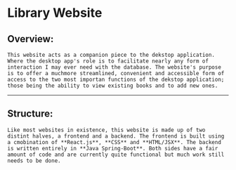 # Library Website

## Overview:

	This website acts as a companion piece to the dekstop application. Where the desktop app's role is to facilitate nearly any form of interaction I may ever need with the database. The website's purpose is to offer a muchmore streamlined, convenient and accessible form of access to the two most importan functions of the dekstop application; those being the ability to view existing books and to add new ones. 

---------------------------
## Structure:

	Like most websites in existence, this website is made up of two distint halves, a frontend and a backend. The frontend is built using a cmobination of **React.js**, **CSS** and **HTML/JSX**. The backend is written entirely in **Java Spring-Boot**. Both sides have a fair amount of code and are currently quite functional but much work still needs to be done.
